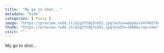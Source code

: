 ```yaml
---
title:  "My go to shot..."
metadate: "hide"
categories: [ Pussy ]
image: "https://preview.redd.it/qlg37tdg7cm51.jpg?auto=webp&s=2474027ba8ee5d9925251cd76e1c7dc55c00e519"
thumb: "https://preview.redd.it/qlg37tdg7cm51.jpg?width=1080&crop=smart&auto=webp&s=cd57231a54e62fe8360da361712e9c6bd9692fe2"
visit: ""
---
```

My go to shot...
